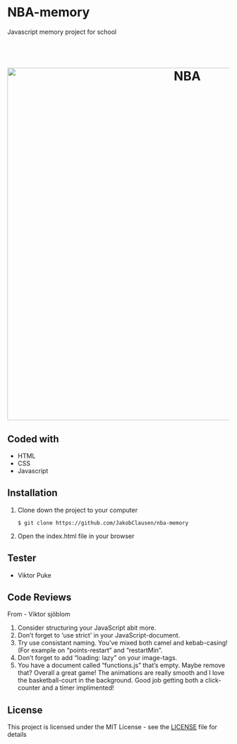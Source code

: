 # NBA-memory
Javascript memory project for school

<h1 align="center">
    <br>
    <img src="https://cdn.nba.net/nba-drupal-prod/2019-09/SEO-image-NBA-logoman.jpg" alt="NBA" width="800">
    <br>
</h1>

## Coded with

- HTML
- CSS
- Javascript

## Installation
1. Clone down the project to your computer

    ```
    $ git clone https://github.com/JakobClausen/nba-memory
     ```
2. Open the index.html file in your browser

## Tester
- Viktor Puke

## Code Reviews
From - Viktor sjöblom

1. Consider structuring your JavaScript abit more.
2. Don’t forget to ‘use strict’ in your JavaScript-document.
3. Try use consistant naming. You’ve mixed both camel and kebab-casing! (For example on “points-restart” and “restartMin”.
4. Don’t forget to add “loading: lazy” on your image-tags.
5. You have a document called “functions.js” that’s empty. Maybe remove that?
Overall a great game! The animations are really smooth and I love the basketball-court in the background. Good job getting both a click-counter and a timer implimented!

## License
This project is licensed under the MIT License - see the [LICENSE](LICENSE) file for details
